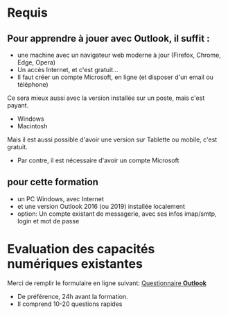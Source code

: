 # Requis
## Pour apprendre à jouer avec Outlook, il suffit :
* une machine avec un navigateur web moderne à jour (Firefox, Chrome, Edge, Opera)
* Un accès Internet, et c'est gratuit...
* Il faut créer un compte Microsoft, en ligne (et disposer d'un email ou téléphone)

Ce sera mieux aussi avec la version installée sur un poste, mais c'est payant.
* Windows
* Macintosh

Mais il est aussi possible d'avoir une version sur Tablette ou mobile, c'est gratuit.
* Par contre, il est nécessaire d'avoir un compte Microsoft

## pour cette formation
* un PC Windows, avec Internet
* et une version Outlook 2016 (ou 2019) installée localement
* option: Un compte existant de messagerie, avec ses infos imap/smtp, login et mot de passe

# Evaluation des capacités numériques existantes
Merci de remplir le formulaire en ligne suivant: [Questionnaire **Outlook**](https://forms.office.com/Pages/ResponsePage.aspx?id=k09IxleYD0Cqq_0bRF9fXRHyvkwKnSdCsfql1ulu4mJUOVpSVFZHWVJNUFJTSFpIWkdESVA3N1RXRCQlQCN0PWcu)
* De préférence, 24h avant la formation.
* Il comprend 10-20 questions rapides
